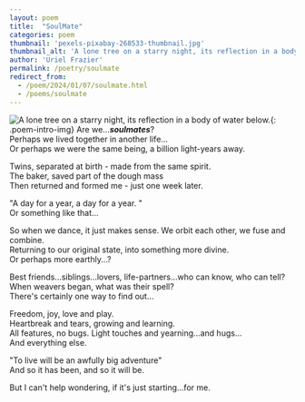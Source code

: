 ```yaml
---
layout: poem
title:  "SoulMate"
categories: poem
thumbnail: 'pexels-pixabay-268533-thumbnail.jpg'
thumbnail_alt: 'A lone tree on a starry night, its reflection in a body of water below.'
author: 'Uriel Frazier'
permalink: /poetry/soulmate
redirect_from:
  - /poem/2024/01/07/soulmate.html
  - /poems/soulmate
---
```

![A lone tree on a starry night, its reflection in a body of water below.]({{site.url}}/{{site.images_path}}pexels-pixabay-268533.jpg){: .poem-intro-img}
Are we...***soulmates***?  
Perhaps we lived together in another life...  
Or perhaps we were the same being, a billion light-years away.  

Twins, separated at birth - made from the same spirit.  
The baker, saved part of the dough mass  
Then returned and formed me - just one week later.  

"A day for a year, a day for a year. "  
Or something like that...  

So when we dance, it just makes sense. We orbit each other, we fuse and combine.  
Returning to our original state, into something more divine.  
Or perhaps more earthly...?  

Best friends...siblings...lovers, life-partners...who can know, who can tell?  
When weavers began, what was their spell?  
There's certainly one way to find out...  

Freedom, joy, love and play.  
Heartbreak and tears, growing and learning.  
All features, no bugs. Light touches and yearning...and hugs...  
And everything else.  

"To live will be an awfully big adventure"  
And so it has been, and so it will be.  

But I can't help wondering, if it's just starting...for me.
